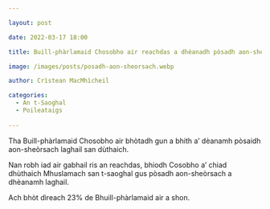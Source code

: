```yaml
---

layout: post

date: 2022-03-17 18:00

title: Buill-phàrlamaid Chosobho air reachdas a dhèanadh pòsadh aon-sheòrsach laghail a dhiùltadh

image: /images/posts/posadh-aon-sheorsach.webp

author: Crìstean MacMhìcheil

categories:
  - An t-Saoghal
  - Poileataigs
  
---
```


Tha Buill-phàrlamaid Chosobho air bhòtadh gun a bhith a’ dèanamh pòsaidh aon-sheòrsach laghail san dùthaich.

Nan robh iad air gabhail ris an reachdas, bhiodh Cosobho a’ chiad dhùthaich Mhuslamach san t-saoghal gus pòsadh aon-sheòrsach a dhèanamh laghail.

Ach bhòt dìreach 23% de Bhuill-phàrlamaid air a shon.